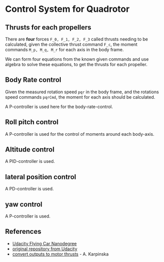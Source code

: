 # Control System for Quadrotor

## Thrusts for each propellers

There are **four** forces `F_0, F_1, F_2, F_3` called thrusts needing to be calculated, given the collective thrust command `F_c`, the moment commands `M_p, M_q, M_r` for each axis in the body frame.

We can form four equations from the known given commands and use algebra to solve these equations, to get the thrusts for each propeller.

## Body Rate control

Given the measured rotation speed `pqr` in the body frame, and the rotations speed commands `pqrCmd`, the moment for each axis should be calculated.

A P-controller is used here for the body-rate-control.

## Roll pitch control

A P-controller is used for the control of moments around each body-axis.

## Altitude control

A PID-controller is used.

## lateral position control

A PD-controller is used.

## yaw control

A P-controller is used.

## References
* [Udacity Flying Car Nanodegree](https://www.udacity.com)
* [original repository from Udacity](https://github.com/TrW236/FCND-Controls-CPP)
* [convert outputs to motor thrusts](https://www.overleaf.com/read/thzntmhcqkkp#/63267348/) - A. Karpinska
